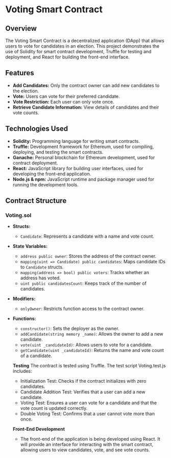 # Voting Smart Contract

## Overview

The Voting Smart Contract is a decentralized application (DApp) that allows users to vote for candidates in an election. This project demonstrates the use of Solidity for smart contract development, Truffle for testing and deployment, and React for building the front-end interface.

## Features

- **Add Candidates:** Only the contract owner can add new candidates to the election.
- **Vote:** Users can vote for their preferred candidate.
- **Vote Restriction:** Each user can only vote once.
- **Retrieve Candidate Information:** View details of candidates and their vote counts.

## Technologies Used

- **Solidity:** Programming language for writing smart contracts.
- **Truffle:** Development framework for Ethereum, used for compiling, deploying, and testing the smart contracts.
- **Ganache:** Personal blockchain for Ethereum development, used for contract deployment.
- **React:** JavaScript library for building user interfaces, used for developing the front-end application.
- **Node.js & npm:** JavaScript runtime and package manager used for running the development tools.

## Contract Structure

### Voting.sol

- **Structs:**
  - `Candidate`: Represents a candidate with a name and vote count.

- **State Variables:**
  - `address public owner`: Stores the address of the contract owner.
  - `mapping(uint => Candidate) public candidates`: Maps candidate IDs to `Candidate` structs.
  - `mapping(address => bool) public voters`: Tracks whether an address has voted.
  - `uint public candidatesCount`: Keeps track of the number of candidates.

- **Modifiers:**
  - `onlyOwner`: Restricts function access to the contract owner.

- **Functions:**
  - `constructor()`: Sets the deployer as the owner.
  - `addCandidate(string memory _name)`: Allows the owner to add a new candidate.
  - `vote(uint _candidateId)`: Allows users to vote for a candidate.
  - `getCandidate(uint _candidateId)`: Returns the name and vote count of a candidate.

  **Testing**
  The contract is tested using Truffle. The test script Voting.test.js includes:

  - Initialization Test: Checks if the contract initializes with zero candidates.
  - Candidate Addition Test: Verifies that a user can add a new candidate.
  - Voting Test: Ensures a user can vote for a candidate and that the vote count is updated correctly.
  - Double Voting Test: Confirms that a user cannot vote more than once.
  
  **Front-End Development**
  - The front-end of the application is being developed using React. It will provide an interface for interacting with the smart contract, allowing users to view candidates, vote, and see vote counts.